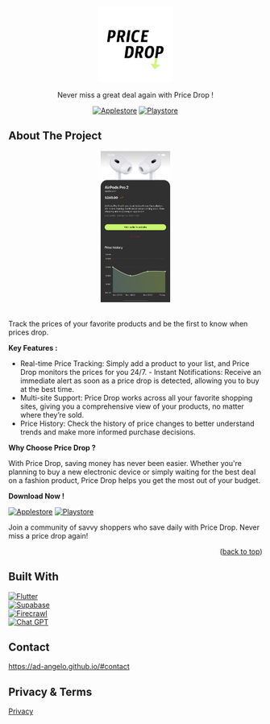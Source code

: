 <a id="readme-top"></a>

<!-- PROJECT LOGO -->
<div align="center">
  <a href="https://github.com/ad-angelo/price-drop">
    <img src="assets/price_drop_icon_512.png" alt="Logo" width="150" height="150">
  </a>

<p align="center">Never miss a great deal again with Price Drop !</p>

[![Applestore][Applestore-free]][Applestore-url]
[![Playstore][Playstore-free]][Playstore-url]

</div>

<!-- ABOUT THE PROJECT -->

## About The Project

<div align="center">
    <img src="assets/app_screenshot.png" alt="Logo" height="300">
</div>
<br />

Track the prices of your favorite products and be the first to know when prices
drop.

**Key Features :**

- Real-time Price Tracking: Simply add a product to your list, and Price Drop
  monitors the prices for you 24/7. - Instant Notifications: Receive an
  immediate alert as soon as a price drop is detected, allowing you to buy at
  the best time.
- Multi-site Support: Price Drop works across all your favorite shopping sites,
  giving you a comprehensive view of your products, no matter where they’re
  sold.
- Price History: Check the history of price changes to better understand trends
  and make more informed purchase decisions.

**Why Choose Price Drop ?**

With Price Drop, saving money has never been easier. Whether you're planning to
buy a new electronic device or simply waiting for the best deal on a fashion
product, Price Drop helps you get the most out of your budget.

**Download Now !**

[![Applestore][Applestore]][Applestore-url]
[![Playstore][Playstore]][Playstore-url]

Join a community of savvy shoppers who save daily with Price Drop. Never miss a
price drop again!

<p align="right">(<a href="#readme-top">back to top</a>)</p>

## Built With

[![Flutter][Flutter.dev]][Flutter-url]\
[![Supabase][Supabase.com]][Supabase-url]\
[![Firecrawl][Firecrawl.dev]][Firecrawl-url]\
[![Chat GPT][Chatgpt.com]][Chatgpt-url]

<!-- CONTACT -->

## Contact

https://ad-angelo.github.io/#contact

<!-- ACKNOWLEDGMENTS -->

## Privacy & Terms

[Privacy](https://ad-angelo.github.io/price-drop/en/privacy)

<!-- MARKDOWN LINKS & IMAGES -->
<!-- https://www.markdownguide.org/basic-syntax/#reference-style-links -->

[Flutter.dev]: https://img.shields.io/badge/flutter-deepskyblue?logo=flutter&style=for-the-badge
[Flutter-url]: https://flutter.dev
[Supabase.com]: https://img.shields.io/badge/supabase-black?logo=supabase&style=for-the-badge
[Supabase-url]: https://supabase.com
[Firecrawl.dev]: https://img.shields.io/badge/🔥%20firecrawl-orange?style=for-the-badge
[Firecrawl-url]: https://www.firecrawl.dev
[Chatgpt.com]: https://img.shields.io/badge/chat%20gpt-74aa9c?logo=openai&style=for-the-badge
[Chatgpt-url]: https://chatgpt.com
[Applestore]: https://img.shields.io/badge/apple%20store-%20-dodgerblue?&logo=apple&style=for-the-badge
[Applestore-free]: https://img.shields.io/badge/apple%20store-free%20!-dodgerblue?&logo=apple&style=for-the-badge
[Applestore-url]: https://apps.apple.com/fr/app/price-drop/id6621245639
[Playstore]: https://img.shields.io/badge/play%20store-%20-springgreen?&logo=google-play&style=for-the-badge
[Playstore-free]: https://img.shields.io/badge/play%20store-free%20!-springgreen?&logo=google-play&style=for-the-badge
[Playstore-url]: https://play.google.com/store/apps/details?id=com.adangelo.priceDrop&hl=ln&gl=US
